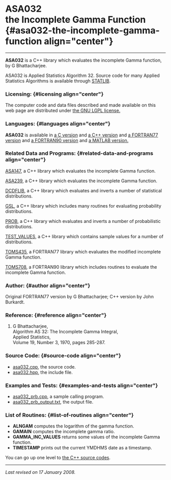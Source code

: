 ASA032\
the Incomplete Gamma Function {#asa032-the-incomplete-gamma-function align="center"}
=============================

------------------------------------------------------------------------

**ASA032** is a C++ library which evaluates the incomplete Gamma
function, by G Bhattacharjee.

ASA032 is Applied Statistics Algorithm 32. Source code for many Applied
Statistics Algorithms is available through
[STATLIB](http://lib.stat.cmu.edu/apstat).

### Licensing: {#licensing align="center"}

The computer code and data files described and made available on this
web page are distributed under [the GNU LGPL
license.](../../txt/gnu_lgpl.txt)

### Languages: {#languages align="center"}

**ASA032** is available in [a C version](../../c_src/asa032/asa032.md)
and [a C++ version](../../master/asa032/asa032.md) and [a FORTRAN77
version](../../f77_src/asa032/asa032.md) and [a FORTRAN90
version](../../f_src/asa032/asa032.md) and [a MATLAB
version.](../../m_src/asa032/asa032.md)

### Related Data and Programs: {#related-data-and-programs align="center"}

[ASA147](../../master/asa147/asa147.md), a C++ library which
evaluates the incomplete Gamma function.

[ASA239](../../master/asa239/asa239.md), a C++ library which
evaluates the incomplete Gamma function.

[DCDFLIB](../../master/dcdflib/dcdflib.md), a C++ library which
evaluates and inverts a number of statistical distributions.

[GSL](../../master/gsl/gsl.md), a C++ library which includes many
routines for evaluating probability distributions.

[PROB](../../master/prob/prob.md), a C++ library which evaluates and
inverts a number of probabilistic distributions.

[TEST\_VALUES](../../master/test_values/test_values.md), a C++
library which contains sample values for a number of distributions.

[TOMS435](../../f77_src/toms435/toms435.md), a FORTRAN77 library which
evaluates the modified incomplete Gamma function.

[TOMS708](../../f_src/toms708/toms708.md), a FORTRAN90 library which
includes routines to evaluate the incomplete Gamma function.

### Author: {#author align="center"}

Original FORTRAN77 version by G Bhattacharjee; C++ version by John
Burkardt.

### Reference: {#reference align="center"}

1.  G Bhattacharjee,\
    Algorithm AS 32: The Incomplete Gamma Integral,\
    Applied Statistics,\
    Volume 19, Number 3, 1970, pages 285-287.

### Source Code: {#source-code align="center"}

-   [asa032.cpp](asa032.cpp), the source code.
-   [asa032.hpp](asa032.hpp), the include file.

### Examples and Tests: {#examples-and-tests align="center"}

-   [asa032\_prb.cpp](asa032_prb.cpp), a sample calling program.
-   [asa032\_prb\_output.txt](asa032_prb_output.txt), the output file.

### List of Routines: {#list-of-routines align="center"}

-   **ALNGAM** computes the logarithm of the gamma function.
-   **GAMAIN** computes the incomplete gamma ratio.
-   **GAMMA\_INC\_VALUES** returns some values of the incomplete Gamma
    function.
-   **TIMESTAMP** prints out the current YMDHMS date as a timestamp.

You can go up one level to [the C++ source codes](../cpp_src.md).

------------------------------------------------------------------------

*Last revised on 17 January 2008.*
